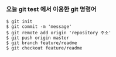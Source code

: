 ### 오늘 git test 에서 이용한 git 명령어

```
$ git init
$ git commit -m 'message'
$ git remote add origin 'repository 주소'
$ git push origin master
$ git branch feature/readme
$ git checkout feature/readme
```
